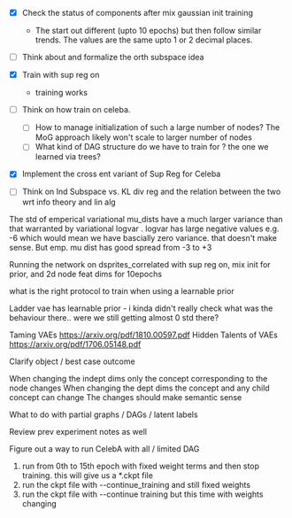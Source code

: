 - [x] Check the status of components after mix gaussian init training
	- The start out different (upto 10 epochs) but then follow similar trends. The values are the same upto 1 or 2 decimal places. 
- [ ] Think about and formalize the orth subspace idea
- [x] Train with sup reg on
	- training works
- [ ] Think on how train on celeba. 
	- [ ] How to manage initialization of such a large number of nodes? The MoG approach likely won't scale to larger number of nodes
	- [ ] What kind of DAG structure do we have to train for ? the one we learned via trees?
- [x] Implement the cross ent variant of Sup Reg for Celeba
- [ ] Think on Ind Subspace vs. KL div reg and the relation between the two wrt info theory and lin alg


The std of  emperical variational mu_dists have a much larger variance than that warranted by variational logvar . logvar has large negative values e.g. -6 which would mean we have bascially zero variance. that doesn't make sense. But emp. mu dist has good spread from -3 to +3

Running the network on dsprites_correlated with sup reg on, mix init for prior, and 2d node feat dims for 10epochs

what is the right protocol to train when using a learnable prior

Ladder vae has learnable prior - i kinda didn't really check what was the behaviour there.. were we still getting almost 0 std there?

Taming VAEs https://arxiv.org/pdf/1810.00597.pdf 
Hidden Talents of VAEs https://arxiv.org/pdf/1706.05148.pdf


Clarify object / best case outcome

When changing the indept dims only the concept corresponding to the node changes
When changing the dept dims the concept and any child concept can change
The changes should make semantic sense

What to do with partial graphs / DAGs / latent labels

Review prev experiment notes as well

Figure out a way to run CelebA with all / limited DAG


1. run from 0th to 15th epoch with fixed weight terms and then stop training. this will give us a \*.ckpt file
2. run the ckpt file with --continue_training and still fixed weights
3. run the ckpt file with --continue training but this time with weights changing

